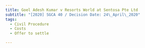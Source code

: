 ```yaml
---
title: Goel Adesh Kumar v Resorts World at Sentosa Pte Ltd
subtitle: "[2020] SGCA 40 / Decision Date: 24\_April\_2020"
tags:
  - Civil Procedure
  - Costs
  - Offer to settle

---
```

